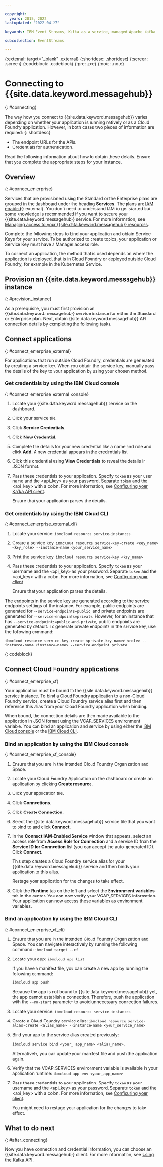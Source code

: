 ```yaml
---

copyright:
  years: 2015, 2022
lastupdated: "2022-04-27"

keywords: IBM Event Streams, Kafka as a service, managed Apache Kafka

subcollection: EventStreams

---
```


{:external: target="_blank" .external}
{:shortdesc: .shortdesc}
{:screen: .screen}
{:codeblock: .codeblock}
{:pre: .pre}
{:note: .note}


# Connecting to {{site.data.keyword.messagehub}}
{: #connecting}

The way how you connect to {{site.data.keyword.messagehub}} varies depending on whether your application is running natively or as a Cloud Foundry application. However, in both cases two pieces of information are required: 
{: shortdesc}

- The endpoint URLs for the APIs.
- Credentials for authentication.

Read the following information about how to obtain these details. Ensure that you complete the appropriate steps for your instance.

## Overview
{: #connect_enterprise}

Services that are provisioned using the Standard or the Enterprise plans are grouped in the dashboard under the heading **Services**. The plans are [IAM enabled](/docs/account?topic=account-overview){: external}. You don't need to understand IAM to get started but some knowledge is recommended if you want to secure your {{site.data.keyword.messagehub}} service. For more information, see [Managing access to your {{site.data.keyword.messagehub}} resources](/docs/EventStreams?topic=EventStreams-security).

Complete the following steps to bind your application and obtain Service Keys for your service. To be authorized to create topics, your application or Service Key must have a Manager access role.

To connect an application, the method that is used depends on where the application is deployed, that is in Cloud Foundry or deployed outside Cloud Foundry, for example in the Kubernetes Service.

## Provision an {{site.data.keyword.messagehub}} instance
{: #provision_instance}

As a prerequisite, you must first provision an {{site.data.keyword.messagehub}} service instance for either the Standard or Enterprise plan. Next, obtain {{site.data.keyword.messagehub}} API connection details by completing the following tasks.

## Connect applications 
{: #connect_enterprise_external}

For applications that run outside Cloud Foundry, credentials are generated by creating a service key. When you obtain the service key, manually pass the details of the key to your application by using your chosen method.

### Get credentials by using the IBM Cloud console
{: #connect_enterprise_external_console}

1. Locate your {{site.data.keyword.messagehub}} service on the dashboard.
2. Click your service tile.
3. Click **Service Credentials**.
4. Click **New Credential**. 
5. Complete the details for your new credential like a name and role and click **Add**. A new credential appears in the credentials list.
6. Click this credential using **View Credentials** to reveal the details in JSON format.
7. Pass these credentials to your application. Specify `token` as your user name and the <api_key> as your password. Separate `token` and the <api_key> with a colon. For more information, see [Configuring your Kafka API client](/docs/EventStreams?topic=EventStreams-kafka_using#kafka_api_client).

    Ensure that your application parses the details.

### Get credentials by using the IBM Cloud CLI
{: #connect_enterprise_external_cli}

1. Locate your service: `ibmcloud resource service-instances`
2. Create a service key: `ibmcloud resource service-key-create <key_name> <key_role> --instance-name <your_service_name>`
3. Print the service key: `ibmcloud resource service-key <key_name>`
4. Pass these credentials to your application. Specify `token` as your username and the <api_key> as your password. Separate `token` and the <api_key> with a colon. For more information, see [Configuring your client](/docs/EventStreams?topic=eventstreams-kafka_api_client).

    Ensure that your application parses the details.

The endpoints in the service key are generated according to the service endpoints settings of the instance. For example, public endpoints are generated for `--service-endpoints=public`, and private endpoints are generated for `--service-endpoints=private`. However, for an instance that has `--service-endpoints=public-and-private`, public endpoints are generated by default. To generate private endpoints in the service key, use the following command: 

```text
ibmcloud resource service-key-create <private-key-name> <role> --instance-name <instance-name> --service-endpoint private.
```
{: codeblock}
  
## Connect Cloud Foundry applications
{: #connect_enterprise_cf}

Your application must be bound to the {{site.data.keyword.messagehub}} service instance. To bind a Cloud Foundry application to a non-Cloud Foundry service, create a Cloud Foundry service alias first and then reference this alias from your Cloud Foundry application when binding. 

When bound, the connection details are then made available to the application in JSON format using the VCAP_SERVICES environment variable. You can bind an application and service by using either the [IBM Cloud console](/docs/EventStreams?topic=EventStreams-connecting#connect_enterprise_cf_console) or the [IBM Cloud CLI](/docs/EventStreams?topic=EventStreams-connecting#connect_enterprise_cf_cli).

### Bind an application by using the IBM Cloud console
{: #connect_enterprise_cf_console}

1. Ensure that you are in the intended Cloud Foundry Organization and Space.
2. Locate your Cloud Foundry Application on the dashboard or create an application by clicking **Create resource**.
3. Click your application tile.
4. Click **Connections**.
5. Click **Create Connection**.
6. Select the {{site.data.keyword.messagehub}} service tile that you want to bind to and click **Connect**. 
7. In the **Connect IAM-Enabled Service** window that appears, select an access role from **Access Role for Connection** and a service ID from the **Service ID for Connection** list (you can accept the auto-generated ID). Click **Connect**. 

    This step creates a Cloud Foundry service alias for your {{site.data.keyword.messagehub}} service and then binds your application to this alias.

    Restage your application for the changes to take effect.
8. Click the **Runtime** tab on the left and select the **Environment variables** tab in the center. You can now verify your VCAP_SERVICES information. Your application can now access these variables as environment variables. 

### Bind an application by using the IBM Cloud CLI
{: #connect_enterprise_cf_cli}

1. Ensure that you are in the intended Cloud Foundry Organization and Space. You can navigate interactively by running the following command:
    `ibmcloud target --cf`
2. Locate your app:
    `ibmcloud app list`

    If you have a manifest file, you can create a new app by running the following command:

    `ibmcloud app push`

    Because the app is not bound to {{site.data.keyword.messagehub}} yet, the app cannot establish a connection. Therefore, push the application with the `--no-start` parameter to avoid unnecessary connection failures.
3. Locate your service:
    `ibmcloud resource service-instances`
4. Create a Cloud Foundry service alias:
    `ibmcloud resource service-alias-create <alias_name> --instance-name <your_service_name>`
5. Bind your app to the service alias created previously:

    `ibmcloud service bind <your_ app_name> <alias_name>`.

    Alternatively, you can update your manifest file and push the application again.
6. Verify that the VCAP_SERVICES environment variable is available in your application runtime:
    `ibmcloud app env <your_app_name>`
7. Pass these credentials to your application. Specify `token` as your username and the <api_key> as your password. Separate `token` and the <api_key> with a colon. For more information, see [Configuring your client](/docs/EventStreams?topic=EventStreams-kafka_api_client). 

    You might need to restage your application for the changes to take effect.


## What to do next
{: #after_connecting}

Now you have connection and credential information, you can choose an {{site.data.keyword.messagehub}} client. For more information, see [Using the Kafka API](/docs/EventStreams?topic=EventStreams-kafka_using).


